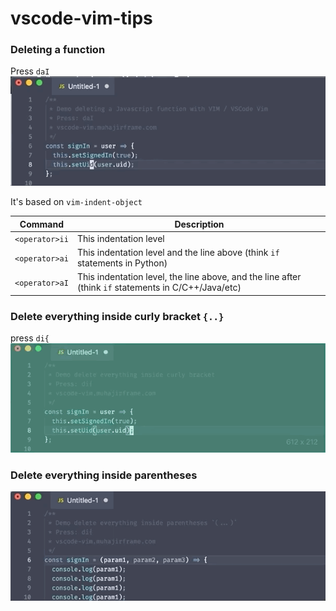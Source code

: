 # vscode-vim-tips

### Deleting a function
  Press `daI`
  ![delete-a-function](gifs/delete-function.gif)

  It's based on `vim-indent-object`

| Command        | Description                                                                                          |
| -------------- | ---------------------------------------------------------------------------------------------------- |
| `<operator>ii` | This indentation level                                                                               |
| `<operator>ai` | This indentation level and the line above (think `if` statements in Python)                          |
| `<operator>aI` | This indentation level, the line above, and the line after (think `if` statements in C/C++/Java/etc) |

###  Delete everything inside curly bracket `{..}`
  press `di{`
  ![Delete everything inside curly bracket](gifs/delete-inside-curly-bracket.gif)

### Delete everything inside parentheses
  ![Delete everything inside parentheses](gifs/delete-everything-inside-parentheses.gif)

